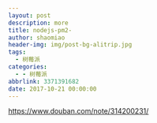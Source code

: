 ```yaml
---
layout: post
description: more
title: nodejs-pm2-
author: shaomiao
header-img: img/post-bg-alitrip.jpg
tags:
  - 树莓派
categories:
  - - 树莓派
abbrlink: 3371391682
date: 2017-10-21 00:00:00
---
```

https://www.douban.com/note/314200231/
